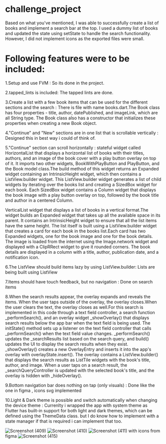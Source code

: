 # challenge_project
Based on what you've mentioned, I was  able to successfully create a list of books and implement a search bar at the top. I used a dummy list of books and updated the state using setState to handle the search functionality. However, I did not implement icons as the exported files were small.

# Following features were to  be included:
1.Setup and use FVM : So its done in the project.

2.tapped_lints is included: The tapped lints are done.

3.Create a list with a few book items that can be used for the different sections and the search : There is file with name books.dart.The Book class has four properties - title, author, datePublished, and imageLink, which are all String type. The Book class also has a constructor that initializes these properties when creating a new Book object.

4."Continue" and "New" sections are in one list that is scrollable vertically : Designed this in best way i could of think of.

5."Continue" section can scroll horizontally : stateful widget called HorizontalList that displays a horizontal list of books with their titles, authors, and an image of the book cover with a play button overlay on top of it. It imports two other widgets, BookWithPlayButton and PlayButton, and the Book model class.The build method of this widget returns an Expanded widget containing an IntrinsicHeight widget, which then contains a ListView.builder widget. This ListView.builder widget generates a list of child widgets by iterating over the books list and creating a SizedBox widget for each book. Each SizedBox widget contains a Column widget that displays the book image with a play button overlay on top, followed by the book title and author in a centered Column. 

VerticalList widget that displays a list of books in a vertical format.The widget builds an Expanded widget that takes up all the available space in its parent. It contains an IntrinsicHeight widget to ensure that all the list items have the same height. The list itself is built using a ListView.builder widget that creates a card for each book in the books list.Each card has two Expanded widgets, one for the book image and one for the book details. The image is loaded from the internet using the Image.network widget and displayed with a ClipRRect widget to give it rounded corners. The book details are displayed in a column with a title, author, publication date, and a notification icon.
 
6.The ListView should build items lazy by using ListView.builder: Lists are being built using ListView
 
7.Items should have touch feedback, but no navigation : Done on search items

8.When the search results appear, the overlay expands and reveals the items. When the user taps outside of the overlay, the overlay closes.When the user clears the text, the overlay closes as well.For this search is implemented in this code through a text field controller, a search function _performSearch(), and an overlay widget _showOverlay() that displays search results below the app bar when the text field is being used. The initState() method sets up a listener on the text field controller that calls _performSearch() when the text field value changes. _performSearch() updates the _searchResults list based on the search query, and build() updates the UI to display the search results when they exist. _showOverlay() creates a new OverlayEntry and inserts it into the app's overlay with overlayState.insert(). The overlay contains a ListView.builder() that displays the search results as ListTile widgets with the book's title, author, and image. When a user taps on a search result, the _searchQueryController is updated with the selected book's title, and the overlay is hidden with _hideOverlay().

9.Bottom navigation bar does nothing on tap (only visuals) : Done like the one in figma , icons svg implemented
  
10.Light & Dark theme is possible and switch automatically when changing the device theme : Currenlty i wrapped the app with system theme as Flutter has built-in support for both light and dark themes, which can be defined using the ThemeData class. but I do know how to implement with a state manager if that is required i can implement that too.

 
![Screenshot (409)](https://github.com/MehakNigar18/challenge_project/assets/127245431/29f33221-6855-458d-b47e-652b393ff0be)
![Screenshot (410)](https://github.com/MehakNigar18/challenge_project/assets/127245431/62ff3e7f-d7a3-4631-aec9-e67d21918d47)
![Screenshot (411)](https://github.com/MehakNigar18/challenge_project/assets/127245431/831b720e-7378-4ffd-9822-72972be3bf2b)
with icons from figma
![Screenshot (415)](https://github.com/MehakNigar18/challenge_project/assets/127245431/367dd250-3963-4041-919c-547bfdfbf150)
